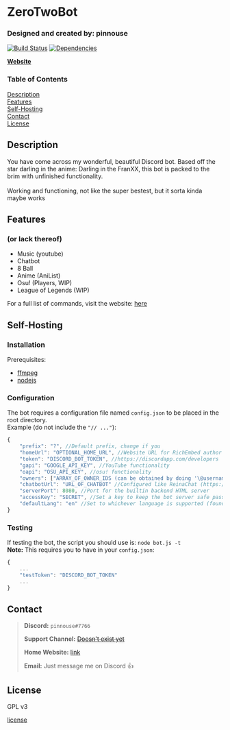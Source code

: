 # ZeroTwoBot
### Designed and created by: pinnouse

[![Build Status](https://travis-ci.com/pinnouse/ZeroTwoBot.svg?branch=master)](https://travis-ci.com/pinnouse/ZeroTwoBot) [![Dependencies](https://david-dm.org/pinnouse/ZeroTwoBot.svg)](https://david-dm.org)

**[Website](http://gnowbros.com/zerotwo)**

### Table of Contents
[Description](#description)<br />
[Features](#features)<br />
[Self-Hosting](#self-hosting)<br />
[Contact](#contact)<br />
[License](#license)

## Description
You have come across my wonderful, beautiful Discord bot. Based off the star darling in the anime: Darling in the FranXX, this bot is packed to the brim with unfinished functionality.
<br />
<br />
Working and functioning, not like the super bestest, but it sorta kinda maybe works

## Features
### (or lack thereof)
- Music (youtube)
- Chatbot
- 8 Ball
- Anime (AniList)
- Osu! (Players, WIP)
- League of Legends (WIP)

For a full list of commands, visit the website: [here](http://gnowbros.com/zerotwo)

## Self-Hosting
### Installation

Prerequisites:
- [ffmpeg](https://www.ffmpeg.org)
- [nodejs](https://nodejs.org)

### Configuration
The bot requires a configuration file named ` config.json ` to be placed in the root directory.
<br />
Example (do not include the `"// ..."`):

```js
{
    "prefix": "?", //Default prefix, change if you 
    "homeUrl": "OPTIONAL_HOME_URL", //Website URL for RichEmbed author links
    "token": "DISCORD_BOT_TOKEN", //https://discordapp.com/developers
    "gapi": "GOOGLE_API_KEY", //YouTube functionality
    "oapi": "OSU_API_KEY", //osu! functionality
    "owners": ["ARRAY_OF_OWNER_IDS (can be obtained by doing '\@username#tag'"], //So you can use the kill command
    "chatbotUrl": "URL_OF_CHATBOT" //Configured like ReinaChat (https://github.com/pinnoues/ReinaChat)
    "serverPort": 8080, //Port for the builtin backend HTML server
    "accessKey": "SECRET", //Set a key to keep the bot server safe passed as a GET 'key=' argument
    "defaultLang": "en" //Set to whichever language is supported (found in ./locales/)
}
```

### Testing
If testing the bot, the script you should use is: `node bot.js -t`
<br />
**Note:** This requires you to have in your ` config.json `:

```js
{
    ...
    "testToken": "DISCORD_BOT_TOKEN"
    ...
}
```

## Contact

> **Discord:** `pinnouse#7766`
>
> **Support Channel:** ~~[Doesn't exist yet]()~~
>
> **Home Website:** [link](http://gnowbros.com)
>
> **Email:** Just message me on Discord 👍

## License
GPL v3

[license](./LICENSE)
